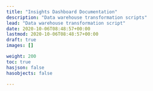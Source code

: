 ```yaml
---
title: "Insights Dashboard Documentation"
description: "Data warehouse transformation scripts"
lead: "Data warehouse transformation script"
date: 2020-10-06T08:48:57+00:00
lastmod: 2020-10-06T08:48:57+00:00
draft: true
images: []

weight: 200
toc: true
hasjson: false
hasobjects: false

---
```

